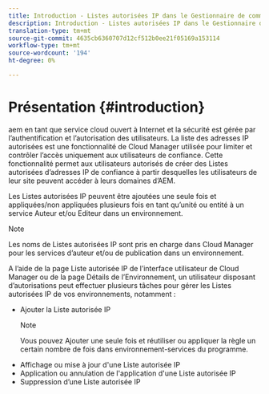 ```yaml
---
title: Introduction - Listes autorisées IP dans le Gestionnaire de commandes
description: Introduction - Listes autorisées IP dans le Gestionnaire de commandes
translation-type: tm+mt
source-git-commit: 4635cb6360707d12cf512b0ee21f05169a153114
workflow-type: tm+mt
source-wordcount: '194'
ht-degree: 0%

---
```



# Présentation {#introduction}

aem en tant que service cloud ouvert à Internet et la sécurité est gérée par l’authentification et l’autorisation des utilisateurs. La liste des adresses IP autorisées est une fonctionnalité de Cloud Manager utilisée pour limiter et contrôler l’accès uniquement aux utilisateurs de confiance. Cette fonctionnalité permet aux utilisateurs autorisés de créer des Listes autorisées d’adresses IP de confiance à partir desquelles les utilisateurs de leur site peuvent accéder à leurs domaines d’AEM.

Les Listes autorisées IP peuvent être ajoutées une seule fois et appliquées/non appliquées plusieurs fois en tant qu’unité ou entité à un service Auteur et/ou Editeur dans un environnement.

>[!NOTE]
>Les noms de Listes autorisées IP sont pris en charge dans Cloud Manager pour les services d’auteur et/ou de publication dans un environnement.

A l’aide de la page Liste autorisée IP de l’interface utilisateur de Cloud Manager ou de la page Détails de l’Environnement, un utilisateur disposant d’autorisations peut effectuer plusieurs tâches pour gérer les Listes autorisées IP de vos environnements, notamment :

* Ajouter la Liste autorisée IP
   >[!NOTE]
   > Vous pouvez Ajouter une seule fois et réutiliser ou appliquer la règle un certain nombre de fois dans environnement-services du programme.
* Affichage ou mise à jour d&#39;une Liste autorisée IP
* Application ou annulation de l&#39;application d&#39;une Liste autorisée IP
* Suppression d’une Liste autorisée IP